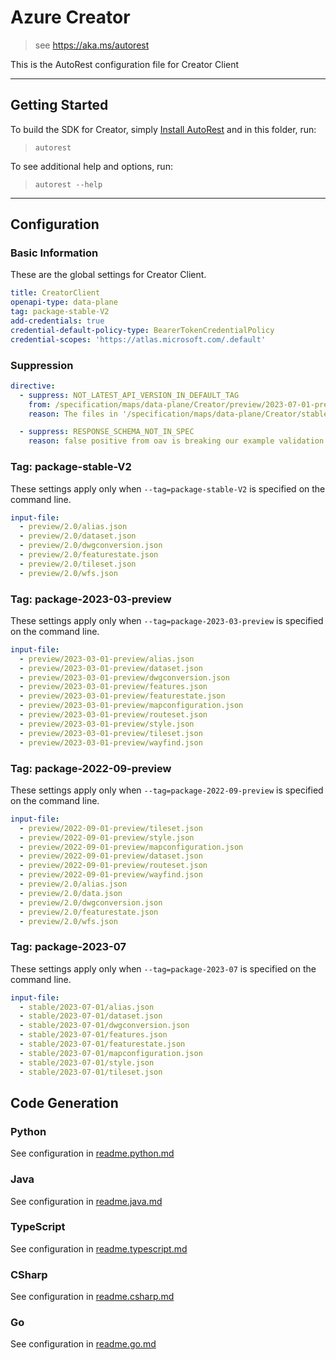 # Azure Creator

> see https://aka.ms/autorest

This is the AutoRest configuration file for Creator Client

---

## Getting Started

To build the SDK for Creator, simply [Install AutoRest](https://aka.ms/autorest/install) and in this folder, run:

> `autorest`

To see additional help and options, run:

> `autorest --help`

---

## Configuration

### Basic Information

These are the global settings for Creator Client.

``` yaml
title: CreatorClient
openapi-type: data-plane
tag: package-stable-V2
add-credentials: true
credential-default-policy-type: BearerTokenCredentialPolicy
credential-scopes: 'https://atlas.microsoft.com/.default'
```

### Suppression

``` yaml
directive:
  - suppress: NOT_LATEST_API_VERSION_IN_DEFAULT_TAG
    from: /specification/maps/data-plane/Creator/preview/2023-07-01-preview
    reason: The files in '/specification/maps/data-plane/Creator/stable/2023-07-01-preview' were never released. Please ignore them, they should not appear in the TOC. '/specification/maps/data-plane/Creator/preview/2023-03-01-preview/' contains the latest preview.

  - suppress: RESPONSE_SCHEMA_NOT_IN_SPEC
    reason: false positive from oav is breaking our example validation. See azure/oav#1021.
```

### Tag: package-stable-V2

These settings apply only when `--tag=package-stable-V2` is specified on the command line.

```yaml $(tag) == 'package-stable-V2'
input-file:
  - preview/2.0/alias.json
  - preview/2.0/dataset.json
  - preview/2.0/dwgconversion.json
  - preview/2.0/featurestate.json
  - preview/2.0/tileset.json
  - preview/2.0/wfs.json

```

### Tag: package-2023-03-preview

These settings apply only when `--tag=package-2023-03-preview` is specified on the command line.

``` yaml $(tag) == 'package-2023-03-preview'
input-file:
  - preview/2023-03-01-preview/alias.json
  - preview/2023-03-01-preview/dataset.json
  - preview/2023-03-01-preview/dwgconversion.json
  - preview/2023-03-01-preview/features.json
  - preview/2023-03-01-preview/featurestate.json
  - preview/2023-03-01-preview/mapconfiguration.json
  - preview/2023-03-01-preview/routeset.json
  - preview/2023-03-01-preview/style.json
  - preview/2023-03-01-preview/tileset.json
  - preview/2023-03-01-preview/wayfind.json
```

### Tag: package-2022-09-preview

These settings apply only when `--tag=package-2022-09-preview` is specified on the command line.

``` yaml $(tag) == 'package-2022-09-preview'
input-file:
  - preview/2022-09-01-preview/tileset.json
  - preview/2022-09-01-preview/style.json
  - preview/2022-09-01-preview/mapconfiguration.json
  - preview/2022-09-01-preview/dataset.json
  - preview/2022-09-01-preview/routeset.json
  - preview/2022-09-01-preview/wayfind.json
  - preview/2.0/alias.json
  - preview/2.0/data.json
  - preview/2.0/dwgconversion.json
  - preview/2.0/featurestate.json
  - preview/2.0/wfs.json
```

### Tag: package-2023-07

These settings apply only when `--tag=package-2023-07` is specified on the command line.

``` yaml $(tag) == 'package-2023-07'
input-file:
  - stable/2023-07-01/alias.json
  - stable/2023-07-01/dataset.json
  - stable/2023-07-01/dwgconversion.json
  - stable/2023-07-01/features.json
  - stable/2023-07-01/featurestate.json
  - stable/2023-07-01/mapconfiguration.json
  - stable/2023-07-01/style.json
  - stable/2023-07-01/tileset.json
```

## Code Generation

### Python

See configuration in [readme.python.md](./readme.python.md)

### Java

See configuration in [readme.java.md](./readme.java.md)

### TypeScript

See configuration in [readme.typescript.md](./readme.typescript.md)

### CSharp

See configuration in [readme.csharp.md](./readme.csharp.md)

### Go

See configuration in [readme.go.md](./readme.go.md)
